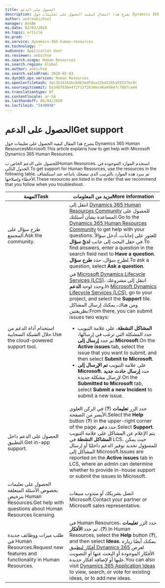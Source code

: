 ```yaml
---
title: الحصول على الدعم
description: يشرح هذا المقال كيفية الحصول على تعليمات حول Dynamics 365 Human ResourcesMicrosoft.
author: andreabichsel
manager: AnnBe
ms.date: 02/03/2020
ms.topic: article
ms.prod: ''
ms.service: dynamics-365-human-resources
ms.technology: ''
audience: Application User
ms.reviewer: anbichse
ms.search.scope: Human Resources
ms.search.region: Global
ms.author: anbichse
ms.search.validFrom: 2020-02-03
ms.dyn365.ops.version: Human Resources
ms.openlocfilehash: dac2b34161bcb4b3edfdaa11bd2265a59337ec9c
ms.sourcegitcommit: ba340f836e472f13f263dec46a49847c788fca44
ms.translationtype: HT
ms.contentlocale: ar-SA
ms.lasthandoff: 06/04/2020
ms.locfileid: "3430938"
---
```

# <a name="get-support"></a><span data-ttu-id="1af50-103">الحصول على الدعم</span><span class="sxs-lookup"><span data-stu-id="1af50-103">Get support</span></span>

<span data-ttu-id="1af50-104">يشرح هذا المقال كيفية الحصول على تعليمات حول Dynamics 365 Human ResourcesMicrosoft.</span><span class="sxs-lookup"><span data-stu-id="1af50-104">This article explains how to get help with Microsoft Dynamics 365 Human Resources.</span></span>

<span data-ttu-id="1af50-105">للحصول على الدعم الخاص بHuman Resources، استخدم الموارد الموجودة في الجدول التالي.</span><span class="sxs-lookup"><span data-stu-id="1af50-105">To get support for Human Resources, use the resources in the following table.</span></span> <span data-ttu-id="1af50-106">تم سرد هذه الموارد بالترتيب الذي ننصحك باتباعه عند استكشاف الأخطاء وإصلاحها.</span><span class="sxs-lookup"><span data-stu-id="1af50-106">These resources are listed in the order that we recommend that you follow when you troubleshoot.</span></span>

| <span data-ttu-id="1af50-107">المهمة</span><span class="sxs-lookup"><span data-stu-id="1af50-107">Task</span></span> | <span data-ttu-id="1af50-108">مزيد من المعلومات</span><span class="sxs-lookup"><span data-stu-id="1af50-108">More information</span></span> |
|------|------------------|
| <span data-ttu-id="1af50-109">طرح سؤال على المجتمع.</span><span class="sxs-lookup"><span data-stu-id="1af50-109">Ask the community.</span></span> | <span data-ttu-id="1af50-110">انتقل إلى [Dynamics 365 Human Resources Community](https://community.dynamics.com/365/talent) للحصول على المساعدة بشأن أسئلتك.</span><span class="sxs-lookup"><span data-stu-id="1af50-110">Go to the [Dynamics 365 Human Resources Community](https://community.dynamics.com/365/talent) to get help with your questions.</span></span> <span data-ttu-id="1af50-111">للعثور على إجابات، أدخل سؤالاً في حقل البحث إلى جانب **لديّ سؤال**.</span><span class="sxs-lookup"><span data-stu-id="1af50-111">To find answers, enter a question in the search field next to **Have a question**.</span></span> <span data-ttu-id="1af50-112">لطرح سؤال، حدد **طرح سؤال**.</span><span class="sxs-lookup"><span data-stu-id="1af50-112">To ask a question, select **Ask a question**.</span></span> |
| <span data-ttu-id="1af50-113">استخدام أداة الدعم من خلال الشبكة السحابية.</span><span class="sxs-lookup"><span data-stu-id="1af50-113">Use the cloud-powered support tool.</span></span> | <span data-ttu-id="1af50-114">في [Microsoft Dynamics Lifecycle Services (LCS)](https://lcs.dynamics.com/)، انتقل إلى مشروعك وحدد لوحة **الدعم**.</span><span class="sxs-lookup"><span data-stu-id="1af50-114">In [Microsoft Dynamics Lifecycle Services (LCS)](https://lcs.dynamics.com/), go to your project, and select the **Support** tile.</span></span> <span data-ttu-id="1af50-115">ومن هناك، يمكنك إرسال المشاكل بطريقتين:</span><span class="sxs-lookup"><span data-stu-id="1af50-115">From there, you can submit issues two ways:</span></span><ul><li><span data-ttu-id="1af50-116">على علامة التبويب‏‎ **المشاكل النشطة**، حدد المشكلة التي ترغب في إرسالها، ثم حدد **إرسال إلى Microsoft**.</span><span class="sxs-lookup"><span data-stu-id="1af50-116">On the **Active issues** tab, select the issue that you want to submit, and then select **Submit to Microsoft**.</span></span></li><li><span data-ttu-id="1af50-117">على علامة التبويب **تم الإرسال إلى Microsoft**، حدد **إرسال حادث جديد** لإرسال مشكلة جديدة.</span><span class="sxs-lookup"><span data-stu-id="1af50-117">On the **Submitted to Microsoft** tab, select **Submit a new Incident** to submit a new issue.</span></span></li></ul> |
| <span data-ttu-id="1af50-118">الحصول على الدعم داخل التطبيق.</span><span class="sxs-lookup"><span data-stu-id="1af50-118">Get in-app support.</span></span> | <span data-ttu-id="1af50-119">حدد الزر **تعليمات**  (**?**) في الركن العلوي الأيسر من الصفحة.</span><span class="sxs-lookup"><span data-stu-id="1af50-119">Select the **Help** button (**?**) in the upper-right corner of the page.</span></span> <span data-ttu-id="1af50-120">حدد **دعم**.</span><span class="sxs-lookup"><span data-stu-id="1af50-120">Select **Support**.</span></span> <span data-ttu-id="1af50-121">يتم الإعلام عن المشاكل على علامة التبويب **المشاكل النشطة** في LCS، حيث يمكن للمسؤول تحديد توفير الدعم داخليًا أو إرسال المشاكل إلى Microsoft.</span><span class="sxs-lookup"><span data-stu-id="1af50-121">Issues are reported on the **Active issues** tab in LCS, where an admin can determine whether to provide in-house support or submit the issues to Microsoft.</span></span> |
| <span data-ttu-id="1af50-122">الحصول على تعليمات بخصوص الأسئلة المتعلقة بترخيص Human Resources.</span><span class="sxs-lookup"><span data-stu-id="1af50-122">Get help with questions about Human Resources licensing.</span></span> | <span data-ttu-id="1af50-123">اتصل بشريكك أو مندوب مبيعات Microsoft.</span><span class="sxs-lookup"><span data-stu-id="1af50-123">Contact your partner or Microsoft sales representative.</span></span> |
| <span data-ttu-id="1af50-124">طلب ميزات ووظائف جديدة في Human Resources.</span><span class="sxs-lookup"><span data-stu-id="1af50-124">Request new features and functionality in Human Resources.</span></span> | <span data-ttu-id="1af50-125">في Human Resources، حدد الزر **تعليمات** (**?**)، ثم حدد **الأفكار**.</span><span class="sxs-lookup"><span data-stu-id="1af50-125">In Human Resources, select the **Help** button (**?**), and then select **Ideas**.</span></span> <span data-ttu-id="1af50-126">يمكنك أيضًا زيارة [أفكار لتطبيق Dynamics 365](https://experience.dynamics.com/ideas/) لعرض الأفكار الموجودة أو البحث عنها أو التصويت عليها أو لإضافة أفكار جديدة.</span><span class="sxs-lookup"><span data-stu-id="1af50-126">You can also visit [Dynamics 365 Application Ideas](https://experience.dynamics.com/ideas/) to view, search, or vote for existing ideas, or to add new ideas.</span></span> |
